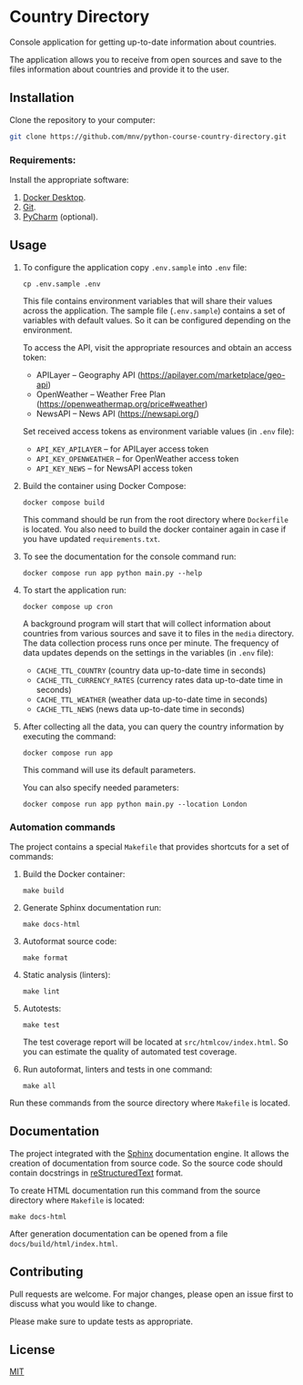 # Country Directory

Console application for getting up-to-date information about countries.

The application allows you to receive from open sources and save to the files information about countries and provide it to the user.

## Installation

Clone the repository to your computer:
```bash
git clone https://github.com/mnv/python-course-country-directory.git
```

### Requirements:

Install the appropriate software:

1. [Docker Desktop](https://www.docker.com).
2. [Git](https://github.com/git-guides/install-git).
3. [PyCharm](https://www.jetbrains.com/ru-ru/pycharm/download) (optional).

## Usage

1. To configure the application copy `.env.sample` into `.env` file:
    ```shell
    cp .env.sample .env
    ```
   
    This file contains environment variables that will share their values across the application.
    The sample file (`.env.sample`) contains a set of variables with default values. 
    So it can be configured depending on the environment.

    To access the API, visit the appropriate resources and obtain an access token:
    - APILayer – Geography API (https://apilayer.com/marketplace/geo-api)
    - OpenWeather – Weather Free Plan (https://openweathermap.org/price#weather)
    - NewsAPI – News API (https://newsapi.org/)
   
    Set received access tokens as environment variable values (in `.env` file):
    - `API_KEY_APILAYER` – for APILayer access token
    - `API_KEY_OPENWEATHER` – for OpenWeather access token
    - `API_KEY_NEWS` – for NewsAPI access token

2. Build the container using Docker Compose:
    ```shell
    docker compose build
    ```
    This command should be run from the root directory where `Dockerfile` is located.
    You also need to build the docker container again in case if you have updated `requirements.txt`.

3. To see the documentation for the console command run:
    ```shell
    docker compose run app python main.py --help
    ```
   
4. To start the application run:
    ```shell
    docker compose up cron
    ```
   
    A background program will start that will collect information about countries from various sources and save
    it to files in the `media` directory. The data collection process runs once per minute.
    The frequency of data updates depends on the settings in the variables (in `.env` file):

    - `CACHE_TTL_COUNTRY` (country data up-to-date time in seconds)
    - `CACHE_TTL_CURRENCY_RATES` (currency rates data up-to-date time in seconds)
    - `CACHE_TTL_WEATHER` (weather data up-to-date time in seconds)
    - `CACHE_TTL_NEWS` (news data up-to-date time in seconds)
   
5. After collecting all the data, you can query the country information by executing the command:
    ```shell
    docker compose run app
    ```
   
    This command will use its default parameters. 

    You can also specify needed parameters:
    ```shell
    docker compose run app python main.py --location London
    ```

### Automation commands

The project contains a special `Makefile` that provides shortcuts for a set of commands:
1. Build the Docker container:
    ```shell
    make build
    ```

2. Generate Sphinx documentation run:
    ```shell
    make docs-html
    ```

3. Autoformat source code:
    ```shell
    make format
    ```

4. Static analysis (linters):
    ```shell
    make lint
    ```

5. Autotests:
    ```shell
    make test
    ```

    The test coverage report will be located at `src/htmlcov/index.html`. 
    So you can estimate the quality of automated test coverage.

6. Run autoformat, linters and tests in one command:
    ```shell
    make all
    ```

Run these commands from the source directory where `Makefile` is located.

## Documentation

The project integrated with the [Sphinx](https://www.sphinx-doc.org/en/master/) documentation engine. 
It allows the creation of documentation from source code. 
So the source code should contain docstrings in [reStructuredText](https://docutils.sourceforge.io/rst.html) format.

To create HTML documentation run this command from the source directory where `Makefile` is located:
```shell
make docs-html
```

After generation documentation can be opened from a file `docs/build/html/index.html`.

## Contributing
Pull requests are welcome. For major changes, please open an issue first to discuss what you would like to change.

Please make sure to update tests as appropriate.

## License
[MIT](https://choosealicense.com/licenses/mit/)
